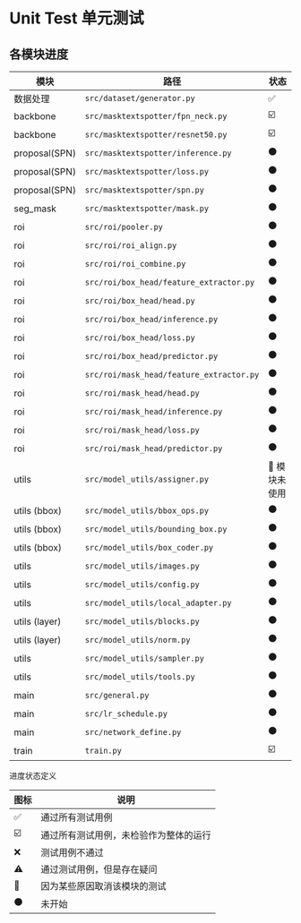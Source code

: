 # Unit Test 单元测试

## 各模块进度

| 模块          | 路径                                     | 状态                       |
| ------------- | ---------------------------------------- | -------------------------- |
| 数据处理      | `src/dataset/generator.py`               | :white_check_mark:         |
| backbone      | `src/masktextspotter/fpn_neck.py`        | :ballot_box_with_check:    |
| backbone      | `src/masktextspotter/resnet50.py`        | :ballot_box_with_check:    |
| proposal(SPN) | `src/masktextspotter/inference.py`       | :black_circle:             |
| proposal(SPN) | `src/masktextspotter/loss.py`            | :black_circle:             |
| proposal(SPN) | `src/masktextspotter/spn.py`             | :black_circle:             |
| seg_mask      | `src/masktextspotter/mask.py`            | :black_circle:             |
| roi           | `src/roi/pooler.py`                      | :black_circle:             |
| roi           | `src/roi/roi_align.py`                   | :black_circle:             |
| roi           | `src/roi/roi_combine.py`                 | :black_circle:             |
| roi           | `src/roi/box_head/feature_extractor.py`  | :black_circle:             |
| roi           | `src/roi/box_head/head.py`               | :black_circle:             |
| roi           | `src/roi/box_head/inference.py`          | :black_circle:             |
| roi           | `src/roi/box_head/loss.py`               | :black_circle:             |
| roi           | `src/roi/box_head/predictor.py`          | :black_circle:             |
| roi           | `src/roi/mask_head/feature_extractor.py` | :black_circle:             |
| roi           | `src/roi/mask_head/head.py`              | :black_circle:             |
| roi           | `src/roi/mask_head/inference.py`         | :black_circle:             |
| roi           | `src/roi/mask_head/loss.py`              | :black_circle:             |
| roi           | `src/roi/mask_head/predictor.py`         | :black_circle:             |
| utils         | `src/model_utils/assigner.py`            | :no_entry_sign: 模块未使用 |
| utils (bbox)  | `src/model_utils/bbox_ops.py`            | :black_circle:             |
| utils (bbox)  | `src/model_utils/bounding_box.py`        | :black_circle:             |
| utils (bbox)  | `src/model_utils/box_coder.py`           | :black_circle:             |
| utils         | `src/model_utils/images.py`              | :black_circle:             |
| utils         | `src/model_utils/config.py`              | :black_circle:             |
| utils         | `src/model_utils/local_adapter.py`       | :black_circle:             |
| utils (layer) | `src/model_utils/blocks.py`              | :black_circle:             |
| utils (layer) | `src/model_utils/norm.py`                | :black_circle:             |
| utils         | `src/model_utils/sampler.py`             | :black_circle:             |
| utils         | `src/model_utils/tools.py`               | :black_circle:             |
| main          | `src/general.py`                         | :black_circle:             |
| main          | `src/lr_schedule.py`                     | :black_circle:             |
| main          | `src/network_define.py`                  | :black_circle:             |
| train         | `train.py`                               | :ballot_box_with_check:    |

进度状态定义

| 图标                    | 说明                                   |
| ----------------------- | -------------------------------------- |
| :white_check_mark:      | 通过所有测试用例                       |
| :ballot_box_with_check: | 通过所有测试用例，未检验作为整体的运行 |
| :x:                     | 测试用例不通过                         |
| :warning:               | 通过测试用例，但是存在疑问             |
| :no_entry_sign:         | 因为某些原因取消该模块的测试           |
| :black_circle:          | 未开始                                 |

